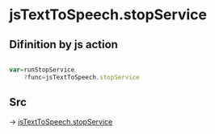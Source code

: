 # jsTextToSpeech.stopService

## Difinition by js action

```js.js

var=runStopService
	?func=jsTextToSpeech.stopService

```

## Src

-> [jsTextToSpeech.stopService](https://github.com/puutaro/CommandClick/blob/master/app/src/main/java/com/puutaro/commandclick/fragment_lib/terminal_fragment/js_interface/JsTextToSpeech.kt#L36)


